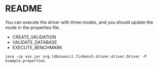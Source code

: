 # README

You can execute the driver with three modes, and you should update the mode in the properties file. 
- CREATE_VALIDATION
- VALIDATE_DATABASE
- EXECUTE_BENCHMARK


```
java -cp xxx.jar org.ldbcouncil.finbench.driver.driver.Driver -P example.properties
```
